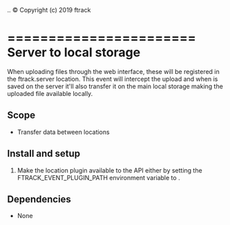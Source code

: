 ..
    :copyright: Copyright (c) 2019 ftrack

=======================
Server to local storage
=======================

When uploading files through the web interface, these will be registered in the
ftrack.server location. This event will intercept the upload and when is saved
on the server it'll also transfer it on the main local storage making the uploaded
file available locally.


Scope
-----

* Transfer data between locations

Install and setup
-----------------

1. Make the location plugin available to the API either by setting the 
FTRACK_EVENT_PLUGIN_PATH environment variable to <custom-location-folder>. 

Dependencies
------------

* None

